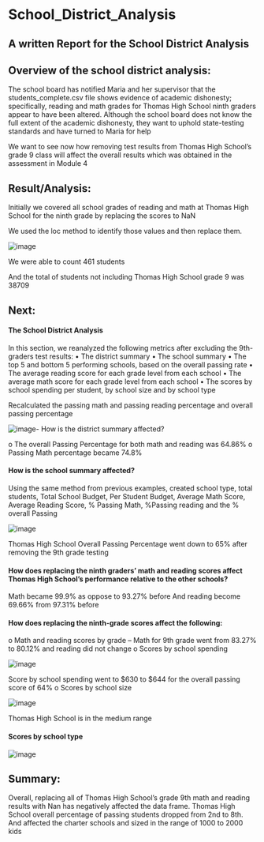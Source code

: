 # School_District_Analysis

## A written Report for the School District Analysis





## Overview of the school district analysis:


The school board has notified Maria and her supervisor that the students_complete.csv file shows evidence of academic dishonesty; specifically, reading and math grades for Thomas High School ninth graders appear to have been altered. Although the school board does not know the full extent of the academic dishonesty, they want to uphold state-testing standards and have turned to Maria for help

We want to see now how removing test results from Thomas High School’s grade 9 class will affect the overall results which was obtained in the assessment in Module 4



## Result/Analysis:

Initially we covered all school grades of reading and math at Thomas High School for the ninth grade by replacing the scores to NaN

We used the loc method to identify those values and then replace them.
 
![image](https://user-images.githubusercontent.com/100106554/161361476-db15cdca-07cf-474d-86fe-a8cffa5473b9.png)

We were able to count 461 students

And the total of students not including Thomas High School grade 9 was 38709



## Next:

#### The School District Analysis

In this section, we reanalyzed the following metrics after excluding the 9th-graders test results:
•	The district summary
•	The school summary
•	The top 5 and bottom 5 performing schools, based on the overall passing rate
•	The average reading score for each grade level from each school
•	The average math score for each grade level from each school
•	The scores by school spending per student, by school size and by school type

Recalculated the passing math and passing reading percentage and overall passing percentage

 ![image](https://user-images.githubusercontent.com/100106554/161361494-f04f0034-5258-4d9c-9bb4-58971a8cd067.png)-	How is the district summary affected?

o	The overall Passing Percentage for both math and reading was 64.86%
o	Passing Math percentage became 74.8%

#### 	How is the school summary affected?

Using the same method from previous examples, created school type, total students, Total School Budget, Per Student Budget, Average Math Score, Average Reading Score, % Passing Math, %Passing reading and the % overall Passing
 
 ![image](https://user-images.githubusercontent.com/100106554/161361507-5cbf9a2b-74a6-46f3-b3ca-eed84d307292.png)

 
 
 
Thomas High School Overall Passing Percentage went down to 65% after removing the 9th grade testing

#### How does replacing the ninth graders’ math and reading scores affect Thomas High School’s performance relative to the other schools?

Math became 99.9% as oppose to 93.27% before
And reading become 69.66% from 97.31% before

#### How does replacing the ninth-grade scores affect the following:

o	Math and reading scores by grade – Math for 9th grade went from 83.27% to 80.12% and reading did not change
o	Scores by school spending

![image](https://user-images.githubusercontent.com/100106554/161361526-e2511d69-dbbd-4792-8e8a-56c309a28484.png)


Score by school spending went to $630 to $644 for the overall passing score of 64%
o	Scores by school size
 
 ![image](https://user-images.githubusercontent.com/100106554/161361537-91fe1d69-c3d1-498f-a14a-7ef0efacbf6a.png)

 
Thomas High School is in the medium range
#### 	Scores by school type
 ![image](https://user-images.githubusercontent.com/100106554/161361548-94d7be0a-ab9d-4430-93a4-af604c210b75.png)

## Summary:

Overall, replacing all of Thomas High School’s grade 9th math and reading results with Nan has negatively affected the data frame. Thomas High School overall percentage of passing students dropped from 2nd to 8th. And affected the charter schools and sized in the range of 1000 to 2000 kids
